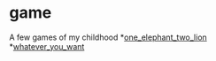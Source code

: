 # game
A few games of my childhood
*[one_elephant_two_lion](https://zhizhiweizhizhi.github.io/game/one_elephant_two_lion.htm)
<br/>
*[whatever_you_want]("https://zhizhiweizhizhi.github.io/game/whatever_you_want.htm")
